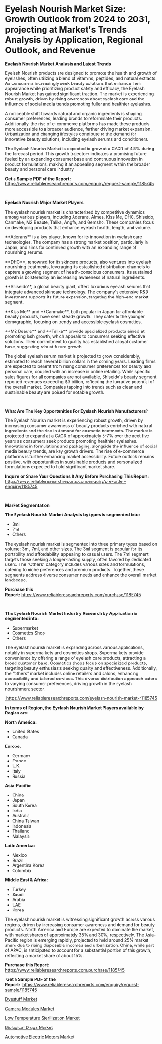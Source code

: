 <p><h1>Eyelash Nourish Market Size: Growth Outlook from 2024 to 2031, projecting at Market's Trends Analysis by Application, Regional Outlook, and Revenue</h1></p><p><strong>Eyelash Nourish Market Analysis and Latest Trends</strong></p>
<p><p>Eyelash Nourish products are designed to promote the health and growth of eyelashes, often utilizing a blend of vitamins, peptides, and natural extracts. As consumers increasingly seek beauty solutions that enhance their appearance while prioritizing product safety and efficacy, the Eyelash Nourish Market has gained significant traction. The market is experiencing robust growth, driven by rising awareness about eyelash care and the influence of social media trends promoting fuller and healthier eyelashes.</p><p>A noticeable shift towards natural and organic ingredients is shaping consumer preferences, leading brands to reformulate their products. Additionally, the rise of e-commerce platforms has made these products more accessible to a broader audience, further driving market expansion. Urbanization and changing lifestyles contribute to the demand for innovative beauty solutions, including eyelash serums and conditioners.</p><p>The Eyelash Nourish Market is expected to grow at a CAGR of 4.8% during the forecast period. This growth trajectory indicates a promising future fueled by an expanding consumer base and continuous innovation in product formulations, making it an appealing segment within the broader beauty and personal care industry.</p></p>
<p><strong>Get a Sample PDF of the Report:&nbsp;</strong> <a href="https://www.reliableresearchreports.com/enquiry/request-sample/1185745?utm_campaign=1741&utm_medium=2&utm_source=Github&utm_content=ia&utm_term=22102024&utm_id=eyelash-nourish">https://www.reliableresearchreports.com/enquiry/request-sample/1185745</a></p>
<p>&nbsp;</p>
<p><strong>Eyelash Nourish Major Market Players</strong></p>
<p><p>The eyelash nourish market is characterized by competitive dynamics among various players, including Aderans, Almea, Kiss Me, DHC, Shiseido, Canmake, M2 Beaute, Talika, Angfa, and Gemsho. These companies focus on developing products that enhance eyelash health, length, and volume.</p><p>**Aderans** is a key player, known for its innovation in eyelash care technologies. The company has a strong market position, particularly in Japan, and aims for continued growth with an expanding range of nourishing serums.</p><p>**DHC**, renowned for its skincare products, also ventures into eyelash nourishing treatments, leveraging its established distribution channels to capture a growing segment of health-conscious consumers. Its sustained growth is bolstered by an increasing awareness of natural ingredients.</p><p>**Shiseido**, a global beauty giant, offers luxurious eyelash serums that integrate advanced skincare technology. The company's extensive R&D investment supports its future expansion, targeting the high-end market segment.</p><p>**Kiss Me** and **Canmake**, both popular in Japan for affordable beauty products, have seen steady growth. They cater to the younger demographic, focusing on trendy and accessible eyelash cosmetics.</p><p>**M2 Beaute** and **Talika** provide specialized products aimed at promoting lash growth, which appeals to consumers seeking effective solutions. Their commitment to quality has established a loyal customer base, suggesting robust future growth.</p><p>The global eyelash serum market is projected to grow considerably, estimated to reach several billion dollars in the coming years. Leading firms are expected to benefit from rising consumer preferences for beauty and personal care, coupled with an increase in online retailing. While specific sales figures for all companies are not available, Shiseido's beauty segment reported revenues exceeding $3 billion, reflecting the lucrative potential of the overall market. Companies tapping into trends such as clean and sustainable beauty are poised for notable growth.</p></p>
<p>&nbsp;</p>
<p><strong>What Are The Key Opportunities For Eyelash Nourish Manufacturers?</strong></p>
<p><p>The Eyelash Nourish market is experiencing robust growth, driven by increasing consumer awareness of beauty products enriched with natural ingredients and the rise in demand for cosmetic treatments. The market is projected to expand at a CAGR of approximately 5-7% over the next five years as consumers seek products promoting healthier eyelashes. Innovations in formulations and packaging, alongside the influence of social media beauty trends, are key growth drivers. The rise of e-commerce platforms is further enhancing market accessibility. Future outlook remains positive, with opportunities in sustainable products and personalized formulations expected to hold significant market share.</p></p>
<p><strong>Inquire or Share Your Questions If Any Before Purchasing This Report:</strong> <a href="https://www.reliableresearchreports.com/enquiry/pre-order-enquiry/1185745?utm_campaign=1741&utm_medium=2&utm_source=Github&utm_content=ia&utm_term=22102024&utm_id=eyelash-nourish">https://www.reliableresearchreports.com/enquiry/pre-order-enquiry/1185745</a></p>
<p>&nbsp;</p>
<p><strong>Market Segmentation</strong></p>
<p><strong>The Eyelash Nourish Market Analysis by types is segmented into:</strong></p>
<p><ul><li>3ml</li><li>7ml</li><li>Others</li></ul></p>
<p><p>The eyelash nourish market is segmented into three primary types based on volume: 3ml, 7ml, and other sizes. The 3ml segment is popular for its portability and affordability, appealing to casual users. The 7ml segment targets those seeking a longer-lasting supply, often favored by dedicated users. The "Others" category includes various sizes and formulations, catering to niche preferences and premium products. Together, these segments address diverse consumer needs and enhance the overall market landscape.</p></p>
<p><strong>Purchase this Report:&nbsp;</strong><a href="https://www.reliableresearchreports.com/purchase/1185745?utm_campaign=1741&utm_medium=2&utm_source=Github&utm_content=ia&utm_term=22102024&utm_id=eyelash-nourish">https://www.reliableresearchreports.com/purchase/1185745</a></p>
<p>&nbsp;</p>
<p><strong>The Eyelash Nourish Market Industry Research by Application is segmented into:</strong></p>
<p><ul><li>Supermarket</li><li>Cosmetics Shop</li><li>Others</li></ul></p>
<p><p>The eyelash nourish market is expanding across various applications, notably in supermarkets and cosmetics shops. Supermarkets provide convenience by offering a range of eyelash care products, attracting a broad customer base. Cosmetics shops focus on specialized products, targeting beauty enthusiasts seeking quality and effectiveness. Additionally, the “others” market includes online retailers and salons, enhancing accessibility and tailored services. This diverse distribution approach caters to varying consumer preferences, driving growth in the eyelash nourishment sector.</p></p>
<p><a href="https://www.reliableresearchreports.com/eyelash-nourish-market-r1185745?utm_campaign=1741&utm_medium=2&utm_source=Github&utm_content=ia&utm_term=22102024&utm_id=eyelash-nourish">&nbsp;https://www.reliableresearchreports.com/eyelash-nourish-market-r1185745</a></p>
<p><strong>In terms of Region, the Eyelash Nourish Market Players available by Region are:</strong></p>
<p>
    <p> <strong> North America: </strong>
        <ul>
            <li>United States</li>
            <li>Canada</li>
        </ul>
        </p> 
    <p> <strong> Europe: </strong>
        <ul>
            <li>Germany</li>
            <li>France</li>
            <li>U.K.</li>
            <li>Italy</li>
            <li>Russia</li>
        </ul>
        </p> 
    <p> <strong> Asia-Pacific: </strong>
        <ul>
            <li>China</li>
            <li>Japan</li>
            <li>South Korea</li>
            <li>India</li>
            <li>Australia</li>
            <li>China Taiwan</li>
            <li>Indonesia</li>
            <li>Thailand</li>
            <li>Malaysia</li>
        </ul>
        </p> 
    <p> <strong> Latin America: </strong>
        <ul>
            <li>Mexico</li>
            <li>Brazil</li>
            <li>Argentina Korea</li>
            <li>Colombia</li>
        </ul>
        </p> 
    <p> <strong> Middle East & Africa: </strong>
        <ul>
            <li>Turkey</li>
            <li>Saudi</li>
            <li>Arabia</li>
            <li>UAE</li>
            <li>Korea</li>
        </ul>
    </p>
    </p>
<p><p>The eyelash nourish market is witnessing significant growth across various regions, driven by increasing consumer awareness and demand for beauty products. North America and Europe are expected to dominate the market, with market shares of approximately 35% and 30%, respectively. The Asia-Pacific region is emerging rapidly, projected to hold around 25% market share due to rising disposable incomes and urbanization. China, while part of APAC, is anticipated to account for a substantial portion of this growth, reflecting a market share of about 15%.</p></p>
<p><strong>Purchase this Report: </strong><a href="https://www.reliableresearchreports.com/purchase/1185745?utm_campaign=1741&utm_medium=2&utm_source=Github&utm_content=ia&utm_term=22102024&utm_id=eyelash-nourish">https://www.reliableresearchreports.com/purchase/1185745</a></p>
<p>&nbsp;<strong>Get a Sample PDF of the Report:&nbsp;&nbsp;</strong><a href="https://www.reliableresearchreports.com/enquiry/request-sample/1185745?utm_campaign=1741&utm_medium=2&utm_source=Github&utm_content=ia&utm_term=22102024&utm_id=eyelash-nourish">https://www.reliableresearchreports.com/enquiry/request-sample/1185745</a></p>
<p><strong></strong></p>
<p><p><a href="https://www.linkedin.com/pulse/dyestuff-mosaic-piecing-together-global-market-dynamics-arhqc?utm_campaign=1741&utm_medium=2&utm_source=Github&utm_content=ia&utm_term=22102024&utm_id=eyelash-nourish">Dyestuff Market</a></p><p><a href="https://www.linkedin.com/pulse/top-trends-transforming-camera-modules-market-2024-2031-e9vbc?utm_campaign=1741&utm_medium=2&utm_source=Github&utm_content=ia&utm_term=22102024&utm_id=eyelash-nourish">Camera Modules Market</a></p><p><a href="https://www.linkedin.com/pulse/opportunities-challenges-low-temperature-sterilization-market-anpbf?utm_campaign=1741&utm_medium=2&utm_source=Github&utm_content=ia&utm_term=22102024&utm_id=eyelash-nourish">Low Temperature Sterilization Market</a></p><p><a href="https://www.linkedin.com/pulse/biological-drugs-market-share-analysis-growth-trends-forecasts-a89uc?utm_campaign=1741&utm_medium=2&utm_source=Github&utm_content=ia&utm_term=22102024&utm_id=eyelash-nourish">Biological Drugs Market</a></p><p><a href="https://www.linkedin.com/pulse/global-automotive-electric-motors-market-pulse-trends-growth-bcdec?utm_campaign=1741&utm_medium=2&utm_source=Github&utm_content=ia&utm_term=22102024&utm_id=eyelash-nourish">Automotive Electric Motors Market</a></p></p>